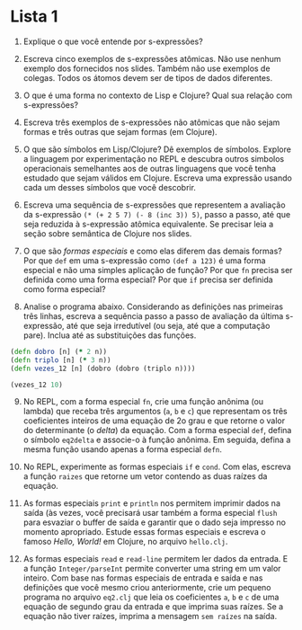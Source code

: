 # Lista 1

1. Explique o que você entende por s-expressões?

2. Escreva cinco exemplos de s-expressões atômicas. Não use
   nenhum exemplo dos fornecidos nos slides. Também não use
   exemplos de colegas. Todos os átomos devem ser de tipos
   de dados diferentes.

3. O que é uma forma no contexto de Lisp e Clojure? Qual sua
   relação com s-expressões?

4. Escreva três exemplos de s-expressões não atômicas que não
   sejam formas e três outras que sejam formas (em Clojure).

5. O que são símbolos em Lisp/Clojure? Dê exemplos de símbolos.
   Explore a linguagem por experimentação no REPL e descubra
   outros simbolos operacionais semelhantes aos de outras
   linguagens que você tenha estudado que sejam válidos em
   Clojure. Escreva uma expressão usando cada um desses símbolos
   que você descobrir.

6. Escreva uma sequência de s-expressões que representem a
   avaliação da s-expressão `(* (+ 2 5 7) (- 8 (inc 3)) 5)`,
   passo a passo, até que seja reduzida à s-expressão atômica
   equivalente. Se precisar leia a seção sobre semântica de
   Clojure nos slides.
 
7. O que são _formas especiais_ e como elas diferem das demais
   formas? Por que `def` em uma s-expressão como `(def a
   123)` é uma forma especial e não uma simples aplicação de
   função? Por que `fn` precisa ser definida como uma forma
   especial? Por que `if` precisa ser definida como forma
   especial?

8. Analise o programa abaixo. Considerando as definições nas
   primeiras três linhas, escreva a sequência passo a passo de
   avaliação da última s-expressão, até que seja irredutível (ou
   seja, até que a computação pare). Inclua até as substituições
   das funções.

```clojure
(defn dobro [n] (* 2 n))
(defn triplo [n] (* 3 n))
(defn vezes_12 [n] (dobro (dobro (triplo n))))

(vezes_12 10)
```

9. No REPL, com a forma especial `fn`, crie uma função anônima
   (ou lambda) que receba três argumentos (`a`, `b` e `c`) que
   representam os três coeficientes inteiros de uma equação de 2o grau e que retorne o valor do determinante (o _delta_) da
   equação. Com a forma especial `def`, defina o símbolo `eq2delta` e associe-o à função anônima. Em seguida, defina a
   mesma função usando apenas a forma especial `defn`.

10. No REPL, experimente as formas especiais `if` e `cond`.  Com
    elas, escreva a função `raizes` que retorne um vetor
    contendo as duas raízes da equação.

11. As formas especiais `print` e `println` nos permitem
    imprimir dados na saída (às vezes, você precisará usar
    também a forma especial `flush` para esvaziar o buffer de
    saída e garantir que o dado seja impresso no momento
    apropriado. Estude essas formas especiais e escreva o famoso
    _Hello, World!_ em Clojure, no arquivo `hello.clj`.

12. As formas especiais `read` e `read-line` permitem ler dados
    da entrada. E a função `Integer/parseInt` permite converter
    uma string em um valor inteiro. Com base nas formas
    especiais de entrada e saída e nas definições que você mesmo
    criou anteriormente, crie um pequeno programa no arquivo
    `eq2.clj` que leia os coeficientes `a`, `b` e `c` de uma
    equação de segundo grau da entrada e que imprima suas
    raízes. Se a equação não tiver raízes, imprima a mensagem
    `sem raízes` na saída.

